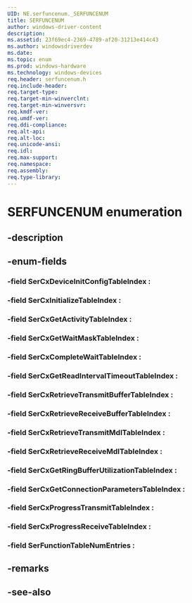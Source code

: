 ```yaml
---
UID: NE.serfuncenum._SERFUNCENUM
title: SERFUNCENUM
author: windows-driver-content
description: 
ms.assetid: 23f69ec4-2369-4789-af20-31213e414c43
ms.author: windowsdriverdev
ms.date: 
ms.topic: enum
ms.prod: windows-hardware
ms.technology: windows-devices
req.header: serfuncenum.h
req.include-header:
req.target-type:
req.target-min-winverclnt:
req.target-min-winversvr:
req.kmdf-ver:
req.umdf-ver:
req.ddi-compliance:
req.alt-api:
req.alt-loc:
req.unicode-ansi:
req.idl:
req.max-support:
req.namespace:
req.assembly:
req.type-library:
---
```


# SERFUNCENUM enumeration

## -description



## -enum-fields

### -field SerCxDeviceInitConfigTableIndex : 
### -field SerCxInitializeTableIndex : 
### -field SerCxGetActivityTableIndex : 
### -field SerCxGetWaitMaskTableIndex : 
### -field SerCxCompleteWaitTableIndex : 
### -field SerCxGetReadIntervalTimeoutTableIndex : 
### -field SerCxRetrieveTransmitBufferTableIndex : 
### -field SerCxRetrieveReceiveBufferTableIndex : 
### -field SerCxRetrieveTransmitMdlTableIndex : 
### -field SerCxRetrieveReceiveMdlTableIndex : 
### -field SerCxGetRingBufferUtilizationTableIndex : 
### -field SerCxGetConnectionParametersTableIndex : 
### -field SerCxProgressTransmitTableIndex : 
### -field SerCxProgressReceiveTableIndex : 
### -field SerFunctionTableNumEntries : 

## -remarks

## -see-also